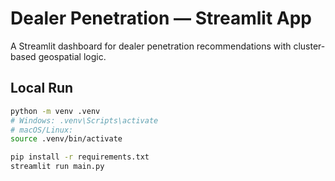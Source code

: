 # Dealer Penetration — Streamlit App

A Streamlit dashboard for dealer penetration recommendations with cluster-based geospatial logic.

## Local Run

```bash
python -m venv .venv
# Windows: .venv\Scripts\activate
# macOS/Linux:
source .venv/bin/activate

pip install -r requirements.txt
streamlit run main.py
